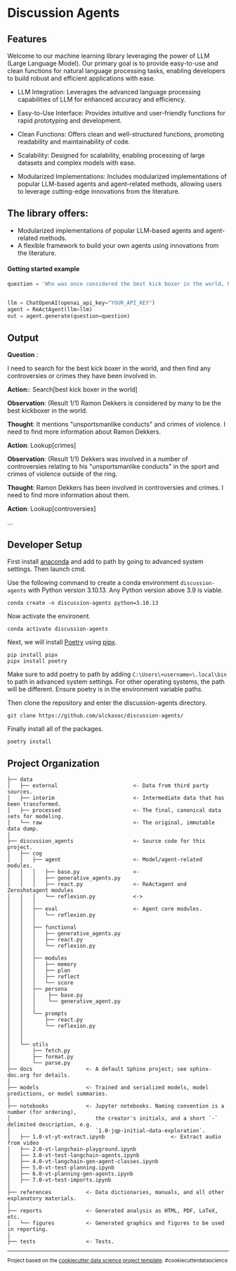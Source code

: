 
# Discussion Agents




## Features


Welcome to our machine learning library leveraging the power of LLM (Large Language Model). Our primary goal is to provide easy-to-use and clean functions for natural language processing tasks, enabling developers to build robust and efficient applications with ease.




- LLM Integration: Leverages the advanced language processing capabilities of LLM for enhanced accuracy and efficiency.

- Easy-to-Use Interface: Provides intuitive and user-friendly functions for rapid prototyping and development.

- Clean Functions: Offers clean and well-structured functions, promoting readability and maintainability of code.

- Scalability: Designed for scalability, enabling processing of large datasets and complex models with ease.

- Modularized Implementations: Includes modularized implementations of popular LLM-based agents and agent-related methods, allowing users to leverage cutting-edge innovations from the literature.

## The library offers:


- Modularized implementations of popular LLM-based agents and agent-related methods.
- A flexible framework to build your own agents using innovations from the literature.



#### Getting started example

```python
question = 'Who was once considered the best kick boxer in the world, however he has been involved in a number of controversies relating to his "unsportsmanlike conducts" in the sport and crimes of violence outside of the ring'


llm = ChatOpenAI(openai_api_key="YOUR_API_KEY")
agent = ReActAgent(llm=llm)
out = agent.generate(question=question)

```


Output
----

**Question** :

I need to search for the best kick boxer in the world, and then find any controversies or crimes they have been involved in.


**Action:**: Search[best kick boxer in the world]

**Observation**: (Result 1/1) Ramon Dekkers is considered by many to be the best kickboxer in the world.

**Thought**: It mentions "unsportsmanlike conducts" and crimes of violence. I need to find more information about Ramon Dekkers.

**Action**: Lookup[crimes]

**Observation**: (Result 1/1) Dekkers was involved in a number of controversies relating to his "unsportsmanlike conducts" in the sport and crimes of violence outside of the ring.

**Thought**: Ramon Dekkers has been involved in controversies and crimes. I need to find more information about them.

**Action**: Lookup[controversies]

...







## Developer Setup

First install [anaconda](https://docs.anaconda.com/free/anaconda/install/windows/) and add to path by going to advanced system settings. Then launch cmd.

Use the following command to create a conda environment `discussion-agents` with Python version 3.10.13. Any Python version above 3.9 is viable.
```
conda create -n discussion-agents python=3.10.13
```
Now activate the environent.
```
conda activate discussion-agents
```
Next, we will install [Poetry](https://python-poetry.org/docs/) using [pipx](https://pipx.pypa.io/stable/docs/).
```
pip install pipx
pipx install poetry
```
Make sure to add poetry to path by adding `C:\Users\<username>\.local\bin` to path in advanced system settings. For other operating systems, the path will be different. Ensure poetry is in the environment variable paths.

Then clone the repository and enter the discussion-agents directory.
``` 
git clone https://github.com/alckasoc/discussion-agents/

```
Finally install all of the packages.
```
poetry install
```







Project Organization
------------

 

    ├── data
    │   ├── external                        <- Data from third party sources.
    │   ├── interim                         <- Intermediate data that has been transformed.
    │   ├── processed                       <- The final, canonical data sets for modeling.
    │   └── raw                             <- The original, immutable data dump.
    │
    ├── discussion_agents                   <- Source code for this project.
    │   ├── cog   
    │   │   ├── agent                       <- Model/agent-related modules.
    │   │   │   ├── base.py                 <-
    │   │   │   ├── generative_agents.py
    │   │   │   ├── react.py                <- ReActagent and Zeroshotagent modules
    │   │   │   └── reflexion.py            <->
    │   │   │   
    │   │   ├── eval                        <- Agent core modules.
    │   │   │   └── reflexion.py
    │   │   │   
    │   │   ├── functional                  
    │   │   │   ├── generative_agents.py
    │   │   │   ├── react.py
    │   │   │   └── reflexion.py
    │   │   │
    │   │   ├── modules           
    │   │   │   ├── memory
    │   │   │   ├── plan
    │   │   │   ├── reflect
    │   │   │   └── score
    │   │   ├── persona             
    │   │   │    ├── base.py
    │   │   │    └── generative_agent.py
    │   │   │
    │   │   └── prompts             
    │   │       ├── react.py
    │   │       └── reflexion.py
    │   │
    │   │
    │   └── utils   
    │       ├── fetch.py
    │       ├── format.py
    │       └── parse.py 
    ├── docs                 <- A default Sphinx project; see sphinx-doc.org for details.
    │
    ├── models               <- Trained and serialized models, model predictions, or model summaries.
    │       
    ├── notebooks            <- Jupyter notebooks. Naming convention is a number (for ordering),
    │                           the creator's initials, and a short `-` delimited description, e.g.
    │                           `1.0-jqp-initial-data-exploration`.
    │   ├── 1.0-vt-yt-extract.ipynb                     <- Extract audio from video
    │   ├── 2.0-vt-langchain-playground.ipynb
    │   ├── 3.0-vt-test-langchain-agents.ipynb
    │   ├── 4.0-vt-langchain-gen-agent-classes.ipynb
    │   ├── 5.0-vt-test-planning.ipynb
    │   ├── 6.0-vt-planning-gen-agents.ipynb
    │   ├── 7.0-vt-test-imports.ipynb
    │
    ├── references           <- Data dictionaries, manuals, and all other explanatory materials.
    │
    ├── reports              <- Generated analysis as HTML, PDF, LaTeX, etc.
    │   └── figures          <- Generated graphics and figures to be used in reporting.
    │
    ├── tests                <- Tests.

---------



<p><small>Project based on the <a target="_blank" href="https://drivendata.github.io/cookiecutter-data-science/">cookiecutter data science project template</a>. #cookiecutterdatascience</small></p>
